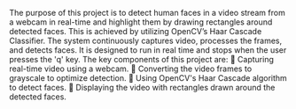 The purpose of this project is to detect human faces in a video stream from a webcam in real-time and highlight them by drawing rectangles around detected faces. This is achieved by utilizing OpenCV’s Haar Cascade Classifier. The system continuously captures video, processes the frames, and detects faces. It is designed to run in real time and stops when the user presses the 'q' key. 
The key components of this project are:  Capturing real-time video using a webcam.  Converting the video frames to grayscale to optimize detection.  Using OpenCV's Haar Cascade algorithm to detect faces.  Displaying the video with rectangles drawn around the detected faces.
